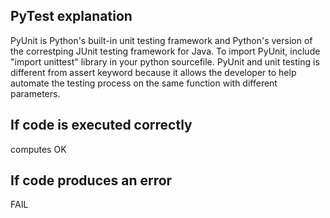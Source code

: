 ## PyTest explanation
PyUnit is Python's built-in unit testing framework and Python's version of the correstping JUnit testing framework for Java.  To import PyUnit, include "import unittest" library in your python sourcefile.  PyUnit and unit testing is different from assert keyword because it allows the developer to help automate the testing process on the same function with different parameters.

## If code is executed correctly

computes OK

## If code produces an error

FAIL